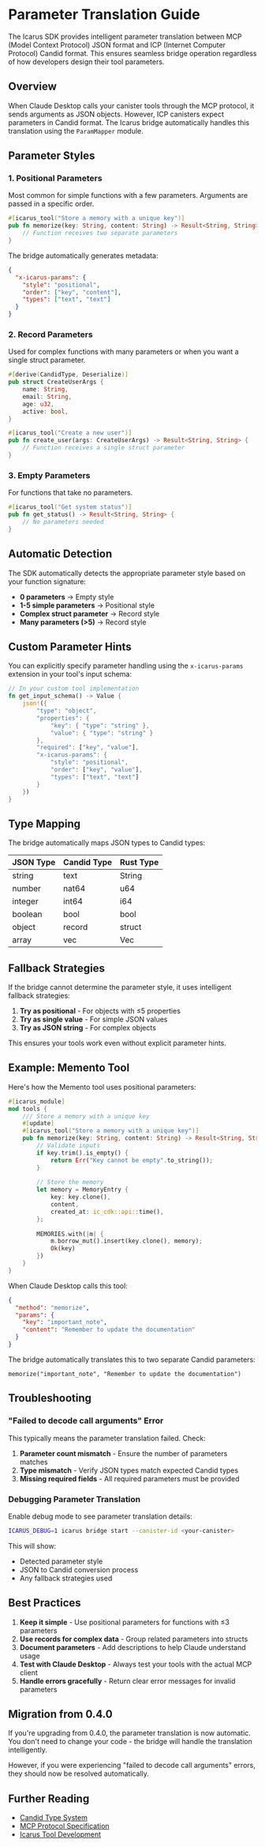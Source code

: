 # Parameter Translation Guide

The Icarus SDK provides intelligent parameter translation between MCP (Model Context Protocol) JSON format and ICP (Internet Computer Protocol) Candid format. This ensures seamless bridge operation regardless of how developers design their tool parameters.

## Overview

When Claude Desktop calls your canister tools through the MCP protocol, it sends arguments as JSON objects. However, ICP canisters expect parameters in Candid format. The Icarus bridge automatically handles this translation using the `ParamMapper` module.

## Parameter Styles

### 1. Positional Parameters

Most common for simple functions with a few parameters. Arguments are passed in a specific order.

```rust
#[icarus_tool("Store a memory with a unique key")]
pub fn memorize(key: String, content: String) -> Result<String, String> {
    // Function receives two separate parameters
}
```

The bridge automatically generates metadata:
```json
{
  "x-icarus-params": {
    "style": "positional",
    "order": ["key", "content"],
    "types": ["text", "text"]
  }
}
```

### 2. Record Parameters

Used for complex functions with many parameters or when you want a single struct parameter.

```rust
#[derive(CandidType, Deserialize)]
pub struct CreateUserArgs {
    name: String,
    email: String,
    age: u32,
    active: bool,
}

#[icarus_tool("Create a new user")]
pub fn create_user(args: CreateUserArgs) -> Result<String, String> {
    // Function receives a single struct parameter
}
```

### 3. Empty Parameters

For functions that take no parameters.

```rust
#[icarus_tool("Get system status")]
pub fn get_status() -> Result<String, String> {
    // No parameters needed
}
```

## Automatic Detection

The SDK automatically detects the appropriate parameter style based on your function signature:

- **0 parameters** → Empty style
- **1-5 simple parameters** → Positional style
- **Complex struct parameter** → Record style
- **Many parameters (>5)** → Record style

## Custom Parameter Hints

You can explicitly specify parameter handling using the `x-icarus-params` extension in your tool's input schema:

```rust
// In your custom tool implementation
fn get_input_schema() -> Value {
    json!({
        "type": "object",
        "properties": {
            "key": { "type": "string" },
            "value": { "type": "string" }
        },
        "required": ["key", "value"],
        "x-icarus-params": {
            "style": "positional",
            "order": ["key", "value"],
            "types": ["text", "text"]
        }
    })
}
```

## Type Mapping

The bridge automatically maps JSON types to Candid types:

| JSON Type | Candid Type | Rust Type |
|-----------|-------------|-----------|
| string    | text        | String    |
| number    | nat64       | u64       |
| integer   | int64       | i64       |
| boolean   | bool        | bool      |
| object    | record      | struct    |
| array     | vec         | Vec<T>    |

## Fallback Strategies

If the bridge cannot determine the parameter style, it uses intelligent fallback strategies:

1. **Try as positional** - For objects with ≤5 properties
2. **Try as single value** - For simple JSON values
3. **Try as JSON string** - For complex objects

This ensures your tools work even without explicit parameter hints.

## Example: Memento Tool

Here's how the Memento tool uses positional parameters:

```rust
#[icarus_module]
mod tools {
    /// Store a memory with a unique key
    #[update]
    #[icarus_tool("Store a memory with a unique key")]
    pub fn memorize(key: String, content: String) -> Result<String, String> {
        // Validate inputs
        if key.trim().is_empty() {
            return Err("Key cannot be empty".to_string());
        }
        
        // Store the memory
        let memory = MemoryEntry {
            key: key.clone(),
            content,
            created_at: ic_cdk::api::time(),
        };
        
        MEMORIES.with(|m| {
            m.borrow_mut().insert(key.clone(), memory);
            Ok(key)
        })
    }
}
```

When Claude Desktop calls this tool:
```json
{
  "method": "memorize",
  "params": {
    "key": "important_note",
    "content": "Remember to update the documentation"
  }
}
```

The bridge automatically translates this to two separate Candid parameters:
```
memorize("important_note", "Remember to update the documentation")
```

## Troubleshooting

### "Failed to decode call arguments" Error

This typically means the parameter translation failed. Check:

1. **Parameter count mismatch** - Ensure the number of parameters matches
2. **Type mismatch** - Verify JSON types match expected Candid types
3. **Missing required fields** - All required parameters must be provided

### Debugging Parameter Translation

Enable debug mode to see parameter translation details:

```bash
ICARUS_DEBUG=1 icarus bridge start --canister-id <your-canister>
```

This will show:
- Detected parameter style
- JSON to Candid conversion process
- Any fallback strategies used

## Best Practices

1. **Keep it simple** - Use positional parameters for functions with ≤3 parameters
2. **Use records for complex data** - Group related parameters into structs
3. **Document parameters** - Add descriptions to help Claude understand usage
4. **Test with Claude Desktop** - Always test your tools with the actual MCP client
5. **Handle errors gracefully** - Return clear error messages for invalid parameters

## Migration from 0.4.0

If you're upgrading from 0.4.0, the parameter translation is now automatic. You don't need to change your code - the bridge will handle the translation intelligently.

However, if you were experiencing "failed to decode call arguments" errors, they should now be resolved automatically.

## Further Reading

- [Candid Type System](https://internetcomputer.org/docs/current/developer-docs/backend/candid/)
- [MCP Protocol Specification](https://github.com/anthropics/mcp)
- [Icarus Tool Development](./tool-development.md)
